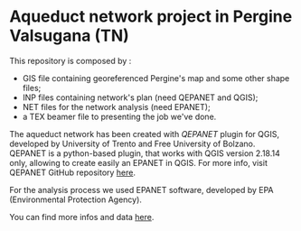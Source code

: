 # Aqueduct network project in Pergine Valsugana (TN)

This repository is composed by  :

*  GIS file containing georeferenced Pergine's map and some other shape files;
*  INP files containing network's plan (need QEPANET and QGIS);
*  NET files for the network analysis (need EPANET);
*  a TEX beamer file to presenting the job we've done.

The aqueduct network has been created with *QEPANET* plugin for QGIS, developed by University of Trento and Free University of Bolzano.  
QEPANET is a python-based plugin, that works with QGIS version 2.18.14 only, allowing to create easily an EPANET in QGIS. For more info, visit QEPANET GitHub repository [here](https://github.com/aecforge/QEPANET).  

For the analysis process we used EPANET software, developed by EPA (Environmental Protection Agency).

You can find more infos and data [here](https://osf.io/jgr2u/?view_only=04c11bb77ec44b90935a86ca73585fca).
